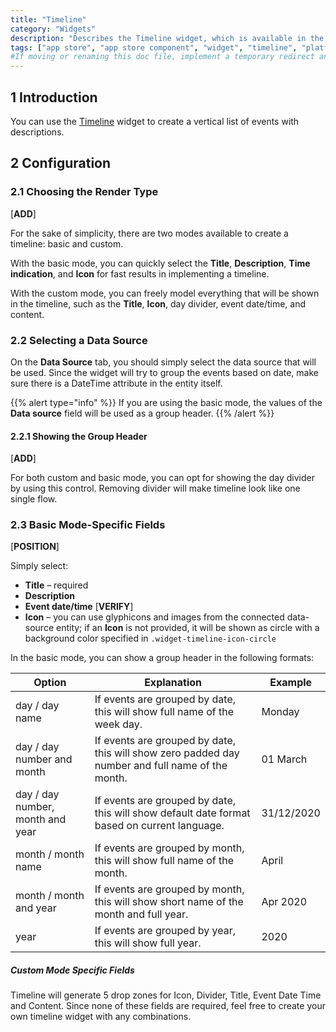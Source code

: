 ```yaml
---
title: "Timeline"
category: "Widgets"
description: "Describes the Timeline widget, which is available in the Mendix App Store."
tags: ["app store", "app store component", "widget", "timeline", "platform support"]
#If moving or renaming this doc file, implement a temporary redirect and let the respective team know they should update the URL in the product. See Mapping to Products for more details.
---
```


## 1 Introduction

You can use the [Timeline](https://appstore.home.mendix.com/link/app/115852/) widget to create a vertical list of events with descriptions.

## 2 Configuration

### 2.1 Choosing the Render Type

[**ADD**]

For the sake of simplicity, there are two modes available to create a timeline: basic and custom.

With the basic mode, you can quickly select the **Title**, **Description**, **Time indication**, and **Icon** for fast results in implementing a timeline.

With the custom mode, you can freely model everything that will be shown in the timeline, such as the **Title**, **Icon**,  day divider, event date/time, and content.

### 2.2 Selecting a Data Source

On the **Data Source** tab, you should simply select the data source that will be used. Since the widget will try to group the events based on date, make sure there is a DateTime attribute in the entity itself. 

{{% alert type="info" %}}
If you are using the basic mode, the values of the **Data source** field will be used as a group header.
{{% /alert %}}

#### 2.2.1 Showing the Group Header

[**ADD**]

For both custom and basic mode, you can opt for showing the day divider by using this control. Removing divider will make timeline look like one single flow.

### 2.3 Basic Mode-Specific Fields

[**POSITION**]

Simply select:

* **Title** – required
* **Description**
* **Event date/time** [**VERIFY**]
* **Icon** – you can use glyphicons and images from the connected data-source entity; if an **Icon** is not provided, it will be shown as circle with a background color specified in `.widget-timeline-icon-circle`

In the basic mode, you can show a group header in the following formats:

| Option                           | Explanation                                                                                       | Example    |
| -------------------------------- | ------------------------------------------------------------------------------------------------- | ---------- |
| day / day name                   | If events are grouped by date, this will show full name of the week day\.                         | Monday     |
| day / day number and month       | If events are grouped by date, this will show zero padded day number and full name of the month\. | 01 March   |
| day / day number, month and year | If events are grouped by date, this will show default date format based on current language\.     | 31/12/2020 |
| month / month name               | If events are grouped by month, this will show full name of the month\.                           | April      |
| month / month and year           | If events are grouped by month, this will show short name of the month and full year\.            | Apr 2020   |
| year                             | If events are grouped by year, this will show full year\.                                         | 2020       |

##### Custom Mode Specific Fields

Timeline will generate 5 drop zones for Icon, Divider, Title, Event Date Time and Content. Since none of these fields are required, feel free to create your own timeline widget with any combinations.
